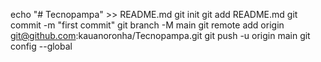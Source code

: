 echo "# Tecnopampa" >> README.md
git init
git add README.md
git commit -m "first commit"
git branch -M main
git remote add origin git@github.com:kauanoronha/Tecnopampa.git
git push -u origin main
git config --global
